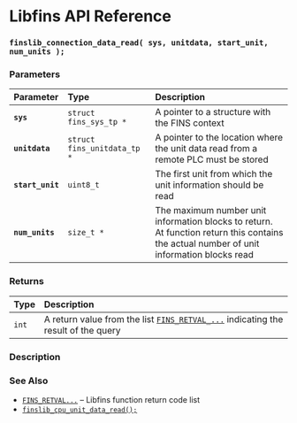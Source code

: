 # Libfins API Reference

### `finslib_connection_data_read( sys, unitdata, start_unit, num_units );`

### Parameters

| Parameter | Type | Description |
| :--- | :--- | :--- |
|**`sys`**|`struct fins_sys_tp *`|A pointer to a structure with the FINS context|
|**`unitdata`**|`struct fins_unitdata_tp *`|A pointer to the location where the unit data read from a remote PLC must be stored|
|**`start_unit`**|`uint8_t`|The first unit from which the unit information should be read|
|**`num_units`**|`size_t *`|The maximum number unit information blocks to return. At function return this contains the actual number of unit information blocks read|

### Returns

| Type | Description |
| :--- | :--- |
|`int`|A return value from the list [`FINS_RETVAL_...`](FINS_RETVAL.md) indicating the result of the query|

### Description

### See Also

* [`FINS_RETVAL...`](FINS_RETVAL.md) &ndash; Libfins function return code list
* [`finslib_cpu_unit_data_read();`](finslib_cpu_unit_data_read.md)
